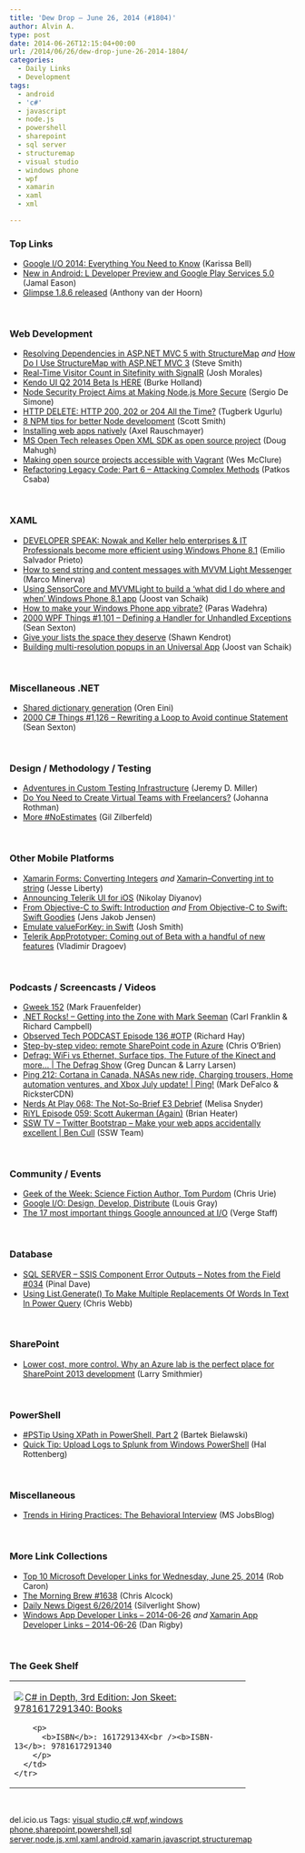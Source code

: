 ```yaml
---
title: 'Dew Drop – June 26, 2014 (#1804)'
author: Alvin A.
type: post
date: 2014-06-26T12:15:04+00:00
url: /2014/06/26/dew-drop-june-26-2014-1804/
categories:
  - Daily Links
  - Development
tags:
  - android
  - 'c#'
  - javascript
  - node.js
  - powershell
  - sharepoint
  - sql server
  - structuremap
  - visual studio
  - windows phone
  - wpf
  - xamarin
  - xaml
  - xml

---
```

### <a name="top"></a>Top Links

  * <a href="http://feeds.mashable.com/~r/Mashable/~3/qTJZgK5iSOQ/" target="_blank">Google I/O 2014: Everything You Need to Know</a> (Karissa Bell)
  * <a href="http://feedproxy.google.com/~r/blogspot/hsDu/~3/zXocDySeeR0/developer-preview-and-play-services-5.html" target="_blank">New in Android: L Developer Preview and Google Play Services 5.0</a> (Jamal Eason)
  * <a href="http://feeds.getglimpse.com/~r/getglimpse/~3/wq26SEn7cIA/" target="_blank">Glimpse 1.8.6 released</a> (Anthony van der Hoorn)

&nbsp;

### <a name="web"></a>Web Development

  * <a href="http://ardalis.com:80/resolving-dependencies-in-asp.net-mvc-5-with-structuremap" target="_blank">Resolving Dependencies in ASP.NET MVC 5 with StructureMap</a> _and_ <a href="http://ardalis.com:80/How-Do-I-Use-StructureMap-with-ASP.NET-MVC-3" target="_blank">How Do I Use StructureMap with ASP.NET MVC 3</a> (Steve Smith)
  * <a href="http://blog.falafel.com/Blogs/joshmorales/josh-morales/2014/06/25/real-time-visitor-count-in-sitefinity-with-signalr" target="_blank">Real-Time Visitor Count in Sitefinity with SignalR</a> (Josh Morales)
  * <a href="http://feedproxy.google.com/~r/Telerik/~3/cmMXbUc9gKU/kendo-ui-q2-2014-beta-is-here" target="_blank">Kendo UI Q2 2014 Beta Is HERE</a> (Burke Holland)
  * <a href="http://www.infoq.com/news/2014/06/nodejs-security-project?utm_campaign=infoq_content&utm_source=infoq&utm_medium=feed&utm_term=global" target="_blank">Node Security Project Aims at Making Node.js More Secure</a> (Sergio De Simone)
  * <a href="http://feedproxy.google.com/~r/TugberkUgurlu/~3/q8u2p4Pvn-o/http-delete-http-200-202-or-204-all-the-time" target="_blank">HTTP DELETE: HTTP 200, 202 or 204 All the Time?</a> (Tugberk Ugurlu)
  * <a href="http://scottksmith.com/blog/2014/06/25/8-npm-tips-for-better-node-development/" target="_blank">8 NPM tips for better Node development</a> (Scott Smith)
  * <a href="http://feedproxy.google.com/~r/2ality/~3/NrQh2Zvt5RI/installable-web-apps.html" target="_blank">Installing web apps natively</a> (Axel Rauschmayer)
  * <a href="http://msopentech.com/blog/2014/06/25/ms-open-tech-releases-open-xml-sdk-open-source-project/" target="_blank">MS Open Tech releases Open XML SDK as open source project</a> (Doug Mahugh)
  * <a href="http://www.wesmcclure.com/making-open-source-projects-accessible-with-vagrant/" target="_blank">Making open source projects accessible with Vagrant</a> (Wes McClure)
  * <a href="http://feedproxy.google.com/~r/nettuts/~3/Z_FcVK4-QT8/refactoring-legacy-code-part-6-attacking-complex-methods--cms-21522" target="_blank">Refactoring Legacy Code: Part 6 &#8211; Attacking Complex Methods</a> (Patkos Csaba)

&nbsp;

### <a name="silverlight"></a>XAML

  * <a href="http://blogs.windows.com/windows/b/buildingapps/archive/2014/06/25/developer-speak-nowak-and-keller-help-enterprises-amp-it-professionals-become-more-efficient-using-windows-phone-8-1.aspx" target="_blank">DEVELOPER SPEAK: Nowak and Keller help enterprises & IT Professionals become more efficient using Windows Phone 8.1</a> (Emilio Salvador Prieto)
  * <a href="http://marcominerva.wordpress.com/2014/06/25/how-to-send-string-and-content-messages-with-mvvm-light-messenger/" target="_blank">How to send string and content messages with MVVM Light Messenger</a> (Marco Minerva)
  * <a href="http://feedproxy.google.com/~r/blogspot/dotnetbyexample/~3/gWsWaSp9dgg/using-sensorcore-and-mvvmlight-to-build.html" target="_blank">Using SensorCore and MVVMLight to build a ‘what did I do where and when’ Windows Phone 8.1 app</a> (Joost van Schaik)
  * <a href="http://blogs.msdn.com/b/paraswadehra/archive/2014/06/25/how-to-make-your-windows-phone-app-vibrate.aspx" target="_blank">How to make your Windows Phone app vibrate?</a> (Paras Wadehra)
  * <a href="http://wpf.2000things.com/2014/06/25/1101-defining-a-handler-for-unhandled-exceptions/" target="_blank">2000 WPF Things #1,101 – Defining a Handler for Unhandled Exceptions</a> (Sean Sexton)
  * <a href="http://www.visuallylocated.com/post/2014/06/26/Give-your-lists-the-space-they-deserve.aspx" target="_blank">Give your lists the space they deserve</a> (Shawn Kendrot)
  * <a href="http://feedproxy.google.com/~r/blogspot/dotnetbyexample/~3/FAV1P2MUc6k/building-multi-resolution-popups-in.html" target="_blank">Building multi-resolution popups in an Universal App</a> (Joost van Schaik)

&nbsp;

### <a name="dotnet"></a>Miscellaneous .NET

  * <a href="http://feedproxy.google.com/~r/AyendeRahien/~3/xNFGVNlID6Y/shared-dictionary-generation" target="_blank">Shared dictionary generation</a> (Oren Eini)
  * <a href="http://csharp.2000things.com/2014/06/26/1126-rewriting-a-loop-to-avoid-continue-statement/" target="_blank">2000 C# Things #1,126 – Rewriting a Loop to Avoid continue Statement</a> (Sean Sexton)

&nbsp;

### <a name="design"></a>Design / Methodology / Testing

  * <a href="http://jeremydmiller.com/2014/06/26/adventures-in-custom-testing-infrastructure/" target="_blank">Adventures in Custom Testing Infrastructure</a> (Jeremy D. Miller)
  * <a href="http://feedproxy.google.com/~r/ManagingProductDevelopment/~3/Nqdeabw9sKw/do-you-need-to-create-virtual-teams-with-freelancers.html" target="_blank">Do You Need to Create Virtual Teams with Freelancers?</a> (Johanna Rothman)
  * <a href="http://feedproxy.google.com/~r/gilzilberfeld/~3/A1u5iJaZ5Qk/more-noestimates.html" target="_blank">More #NoEstimates</a> (Gil Zilberfeld)

&nbsp;

### <a name="mobile"></a>Other Mobile Platforms

  * <a href="http://blog.falafel.com/Blogs/jesseliberty/jesse-liberty/2014/06/25/xamarin-forms-converting-integers" target="_blank">Xamarin Forms: Converting Integers</a> _and_ <a href="http://feedproxy.google.com/~r/JesseLiberty-SilverlightGeek/~3/74n7l-nHZy4/" target="_blank">Xamarin–Converting int to string</a> (Jesse Liberty)
  * <a href="http://feedproxy.google.com/~r/Telerik/~3/5g-3NSF5p0Q/announcing-telerik-ui-for-ios" target="_blank">Announcing Telerik UI for iOS</a> (Nikolay Diyanov)
  * <a href="http://feedproxy.google.com/~r/jayway/posts/~3/YH3HzHuylYU/" target="_blank">From Objective-C to Swift: Introduction</a> _and_ <a href="http://feedproxy.google.com/~r/jayway/posts/~3/sQKsWTtKvmY/" target="_blank">From Objective-C to Swift: Swift Goodies</a> (Jens Jakob Jensen)
  * <a href="http://ijoshsmith.com/2014/06/25/emulate-valueforkey-in-swift/" target="_blank">Emulate valueForKey: in Swift</a> (Josh Smith)
  * <a href="http://feedproxy.google.com/~r/Telerik/~3/8JThb-9hKzg/telerik-appprototyper-handful-of-new-features" target="_blank">Telerik AppPrototyper: Coming out of Beta with a handful of new features</a> (Vladimir Dragoev)

&nbsp;

### <a name="podcasts"></a>Podcasts / Screencasts / Videos

  * <a href="http://gweek.libsyn.com/gweek-152" target="_blank">Gweek 152</a> (Mark Frauenfelder)
  * <a href="http://www.dotnetrocks.com/default.aspx?ShowNum=1001" target="_blank">.NET Rocks! &#8211; Getting into the Zone with Mark Seeman</a> (Carl Franklin & Richard Campbell)
  * <a href="http://www.windowsobserver.com/2014/06/25/observed-tech-podcast-episode-136-otp/" target="_blank">Observed Tech PODCAST Episode 136 #OTP</a> (Richard Hay)
  * <a href="http://feedproxy.google.com/~r/ChrisObrien/~3/dbJF-AHp8rs/video-remote-apps-for-sharepoint.html" target="_blank">Step-by-step video: remote SharePoint code in Azure</a> (Chris O&#8217;Brien)
  * <a href="http://channel9.msdn.com/Shows/The-Defrag-Show/Defrag-WiFi-vs-Ethernet-Surface-tips-The-Future-of-the-Kinect-and-more-" target="_blank">Defrag: WiFi vs Ethernet, Surface tips, The Future of the Kinect and more&#8230; | The Defrag Show</a> (Greg Duncan & Larry Larsen)
  * <a href="http://channel9.msdn.com/Shows/PingShow/212" target="_blank">Ping 212: Cortana in Canada, NASAs new ride, Charging trousers, Home automation ventures, and Xbox July update! | Ping!</a> (Mark DeFalco & RicksterCDN)
  * <a href="http://www.themarriedgamers.net/nerds-at-play-068-the-not-so-brief-e3-debrief/" target="_blank">Nerds At Play 068: The Not-So-Brief E3 Debrief</a> (Melisa Snyder)
  * <a href="http://riyl.podbean.com/e/episode-059-scott-aukerman-again/" target="_blank">RiYL Episode 059: Scott Aukerman (Again)</a> (Brian Heater)
  * <a href="http://tv.ssw.com/5407/twitter-bootstrap-make-web-apps-accidentally-excellent-ben-cull" target="_blank">SSW TV &#8211; Twitter Bootstrap – Make your web apps accidentally excellent | Ben Cull</a> (SSW Team)

&nbsp;

### <a name="events"></a>Community / Events

  * <a href="http://www.geekadelphia.com/2014/06/25/geek-of-the-week-science-fiction-author-tom-purdom/" target="_blank">Geek of the Week: Science Fiction Author, Tom Purdom</a> (Chris Urie)
  * <a href="http://feedproxy.google.com/~r/GDBcode/~3/gBpn0gH0eSM/google-io-design-develop-distribute.html" target="_blank">Google I/O: Design, Develop, Distribute</a> (Louis Gray)
  * <a href="http://www.theverge.com/2014/6/25/5842050/the-most-important-things-google-announced-at-i-o" target="_blank">The 17 most important things Google announced at I/O</a> (Verge Staff)

&nbsp;

### <a name="sql"></a>Database

  * <a href="http://blog.sqlauthority.com/2014/06/26/sql-server-ssis-component-error-outputs-notes-from-the-field-034/" target="_blank">SQL SERVER – SSIS Component Error Outputs – Notes from the Field #034</a> (Pinal Dave)
  * <a href="http://cwebbbi.wordpress.com/2014/06/25/using-list-generate-to-make-multiple-replacements-of-words-in-text-in-power-query/" target="_blank">Using List.Generate() To Make Multiple Replacements Of Words In Text In Power Query</a> (Chris Webb)

&nbsp;

### <a name="sp"></a>SharePoint

  * <a href="http://magenic.com/Blog/PostId/34/lower-cost-more-control-why-an-azure-lab-is-the-perfect-place-for-sharepoint-2013-development" target="_blank">Lower cost, more control. Why an Azure lab is the perfect place for SharePoint 2013 development</a> (Larry Smithmier)

&nbsp;

### <a name="ps"></a>PowerShell

  * <a href="http://www.powershellmagazine.com/2014/06/25/pstip-using-xpath-in-powershell-part-2/" target="_blank">#PSTip Using XPath in PowerShell, Part 2</a> (Bartek Bielawski)
  * <a href="http://blogs.splunk.com/2014/06/25/quick-tip-upload-logs-to-splunk-from-windows-powershell/" target="_blank">Quick Tip: Upload Logs to Splunk from Windows PowerShell</a> (Hal Rottenberg)

&nbsp;

### <a name="misc"></a>Miscellaneous

  * <a href="http://feeds.microsoftjobsblog.com/~r/MicrosoftJobsBlog/~3/RusaiD1IOS8/" target="_blank">Trends in Hiring Practices: The Behavioral Interview</a> (MS JobsBlog)

&nbsp;

### <a name="links"></a>More Link Collections

  * <a href="http://blogs.msdn.com/b/robcaron/archive/2014/06/25/top-10-microsoft-developer-links-for-wednesday-june-25-2014.aspx" target="_blank">Top 10 Microsoft Developer Links for Wednesday, June 25, 2014</a> (Rob Caron)
  * <a href="http://feedproxy.google.com/~r/ReflectivePerspective/~3/z6cFUoM0oWw/" target="_blank">The Morning Brew #1638</a> (Chris Alcock)
  * <a href="http://feedproxy.google.com/~r/silverlightshow/~3/jmw1HaUBV2o/Daily-News-Digest-6-26-2014.aspx" target="_blank">Daily News Digest 6/26/2014</a> (Silverlight Show)
  * <a href="http://windowsappdev.com/2014/06/windows-app-developer-links-2014-06-26/" target="_blank">Windows App Developer Links &#8211; 2014-06-26</a> _and_ <a href="http://xamarinappdev.com/2014/06/xamarin-app-developer-links-2014-06-26/" target="_blank">Xamarin App Developer Links &#8211; 2014-06-26</a> (Dan Rigby)

&nbsp;

### <a name="shelf"></a>The Geek Shelf

<div id="scid:7dc1bd33-94bd-46fd-a20b-0131235bcd47:805a8b08-066a-48a8-bbc7-c9ab033b3568" class="wlWriterEditableSmartContent" style="float: none; padding-bottom: 0px; padding-top: 0px; padding-left: 0px; margin: 0px; display: inline; padding-right: 0px">
  <table cellspacing="0" cellpadding="2" width="400" border="0" unselectable="on">
    <tr>
      <td valign="top" width="400">
        <p>
          <a title="C# in Depth, 3rd Edition: Jon Skeet: 9781617291340: Books" href="http://www.amazon.com/exec/obidos/ASIN/161729134X/alvinashcraft-20"><img data-recalc-dims="1" decoding="async" src="https://i0.wp.com/images.amazon.com/images/P/161729134X.01.MZZZZZZZ.jpg?w=660" border="0" align="left" style="float:left" />C# in Depth, 3rd Edition: Jon Skeet: 9781617291340: Books</a>
        </p>
        
        <p>
          <b>ISBN</b>: 161729134X<br /><b>ISBN-13</b>: 9781617291340
        </p>
      </td>
    </tr>
  </table>
</div>

&nbsp;

<div id="scid:0767317B-992E-4b12-91E0-4F059A8CECA8:0e969a9a-7fa3-4997-b26a-99ce7d0a7220" class="wlWriterEditableSmartContent" style="float: none; padding-bottom: 0px; padding-top: 0px; padding-left: 0px; margin: 0px; display: inline; padding-right: 0px">
  del.icio.us Tags: <a href="http://del.icio.us/popular/visual+studio" rel="tag">visual studio</a>,<a href="http://del.icio.us/popular/c%23" rel="tag">c#</a>,<a href="http://del.icio.us/popular/wpf" rel="tag">wpf</a>,<a href="http://del.icio.us/popular/windows+phone" rel="tag">windows phone</a>,<a href="http://del.icio.us/popular/sharepoint" rel="tag">sharepoint</a>,<a href="http://del.icio.us/popular/powershell" rel="tag">powershell</a>,<a href="http://del.icio.us/popular/sql+server" rel="tag">sql server</a>,<a href="http://del.icio.us/popular/node.js" rel="tag">node.js</a>,<a href="http://del.icio.us/popular/xml" rel="tag">xml</a>,<a href="http://del.icio.us/popular/xaml" rel="tag">xaml</a>,<a href="http://del.icio.us/popular/android" rel="tag">android</a>,<a href="http://del.icio.us/popular/xamarin" rel="tag">xamarin</a>,<a href="http://del.icio.us/popular/javascript" rel="tag">javascript</a>,<a href="http://del.icio.us/popular/structuremap" rel="tag">structuremap</a>
</div>